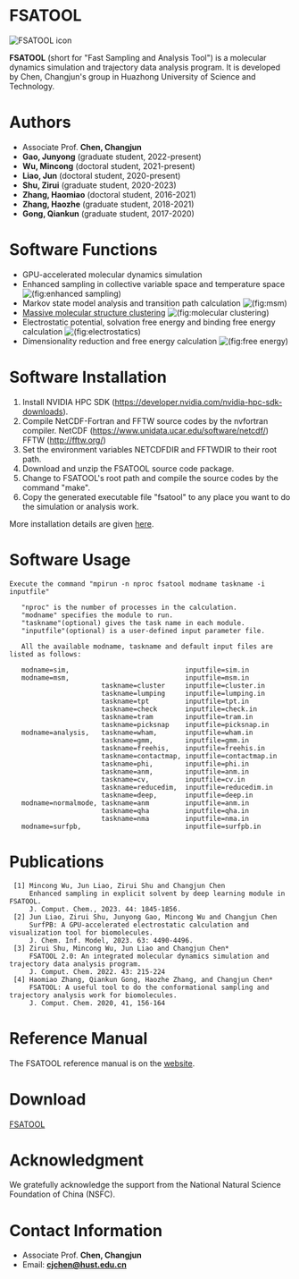 # FSATOOL
![FSATOOL icon](https://github.com/fsatool/fsatool.github.io/blob/master/images/manual/1.jpg)

**FSATOOL** (short for "Fast Sampling and Analysis Tool") is a molecular dynamics simulation and trajectory data analysis program. It is developed by Chen, Changjun's group in Huazhong University of Science and Technology.

# Authors

* Associate Prof. **Chen, Changjun**
* **Gao, Junyong** (graduate student, 2022-present)
* **Wu, Mincong** (doctoral student, 2021-present)
* **Liao, Jun** (doctoral student, 2020-present)
* **Shu, Zirui** (graduate student, 2020-2023)
* **Zhang, Haomiao** (doctoral student, 2016-2021)
* **Zhang, Haozhe** (graduate student, 2018-2021)
* **Gong, Qiankun** (graduate student, 2017-2020)

# Software Functions

* GPU-accelerated molecular dynamics simulation
* Enhanced sampling in collective variable space and temperature space
  ![(fig:enhanced sampling)](https://github.com/fsatool/fsatool.github.io/blob/master/images/manual/enhanced_sampling.jpg)
* Markov state model analysis and transition path calculation
  ![(fig:msm)](https://github.com/fsatool/fsatool.github.io/blob/master/images/manual/msm.jpg)
* [Massive molecular structure clustering](https://github.com/fsatool/fsatool.github.io/wiki/Clustering)
  ![(fig:molecular clustering)](https://github.com/fsatool/fsatool.github.io/blob/master/images/manual/cluster.jpg)
* Electrostatic potential, solvation free energy and binding free energy calculation
  ![(fig:electrostatics)](https://github.com/fsatool/fsatool.github.io/blob/master/images/manual/electrostatics.jpg)
* Dimensionality reduction and free energy calculation
  ![(fig:free energy)](https://github.com/fsatool/fsatool.github.io/blob/master/images/manual/free_energy.png)
  
# Software Installation
1. Install NVIDIA HPC SDK (https://developer.nvidia.com/nvidia-hpc-sdk-downloads).
2. Compile NetCDF-Fortran and FFTW source codes by the nvfortran compiler.
   NetCDF (https://www.unidata.ucar.edu/software/netcdf/)
   FFTW (http://fftw.org/)
3. Set the environment variables NETCDFDIR and FFTWDIR to their root path.
4. Download and unzip the FSATOOL source code package.
5. Change to FSATOOL's root path and compile the source codes by the command "make".
6. Copy the generated executable file "fsatool" to any place you want to do the simulation or analysis work.

More installation details are given [here](https://github.com/fsatool/fsatool.github.io/wiki/Installation-Details).

# Software Usage
```
Execute the command "mpirun -n nproc fsatool modname taskname -i inputfile"

   "nproc" is the number of processes in the calculation.
   "modname" specifies the module to run.
   "taskname"(optional) gives the task name in each module.
   "inputfile"(optional) is a user-defined input parameter file.

   All the available modname, taskname and default input files are listed as follows:

   modname=sim,                             inputfile=sim.in
   modname=msm,                             inputfile=msm.in
                       taskname=cluster     inputfile=cluster.in
                       taskname=lumping     inputfile=lumping.in
                       taskname=tpt         inputfile=tpt.in
                       taskname=check       inputfile=check.in
                       taskname=tram        inputfile=tram.in
                       taskname=picksnap    inputfile=picksnap.in
   modname=analysis,   taskname=wham,       inputfile=wham.in
                       taskname=gmm,        inputfile=gmm.in
                       taskname=freehis,    inputfile=freehis.in
                       taskname=contactmap, inputfile=contactmap.in
                       taskname=phi,        inputfile=phi.in
                       taskname=anm,        inputfile=anm.in
                       taskname=cv,         inputfile=cv.in
                       taskname=reducedim,  inputfile=reducedim.in
                       taskname=deep,       inputfile=deep.in
   modname=normalmode, taskname=anm         inputfile=anm.in
                       taskname=qha         inputfile=qha.in
                       taskname=nma         inputfile=nma.in
   modname=surfpb,                          inputfile=surfpb.in
```

# Publications
```
 [1] Mincong Wu, Jun Liao, Zirui Shu and Changjun Chen
     Enhanced sampling in explicit solvent by deep learning module in FSATOOL.
     J. Comput. Chem., 2023. 44: 1845-1856.
 [2] Jun Liao, Zirui Shu, Junyong Gao, Mincong Wu and Changjun Chen
     SurfPB: A GPU-accelerated electrostatic calculation and visualization tool for biomolecules.
     J. Chem. Inf. Model, 2023. 63: 4490-4496.
 [3] Zirui Shu, Mincong Wu, Jun Liao and Changjun Chen*                                           
     FSATOOL 2.0: An integrated molecular dynamics simulation and trajectory data analysis program. 
     J. Comput. Chem. 2022. 43: 215-224                                                             
 [4] Haomiao Zhang, Qiankun Gong, Haozhe Zhang, and Changjun Chen*                                  
     FSATOOL: A useful tool to do the conformational sampling and trajectory analysis work for biomolecules.                                                                              
     J. Comput. Chem. 2020, 41, 156-164              
```

# Reference Manual
  The FSATOOL reference manual is on the [website](https://github.com/fsatool/fsatool.github.io/wiki).

# Download
[FSATOOL](https://github.com/fsatool/fsatool.github.io)

# Acknowledgment

We gratefully acknowledge the support from the National Natural Science Foundation of China (NSFC).

# Contact Information

* Associate Prof. **Chen, Changjun**  
* Email: **cjchen@hust.edu.cn**
